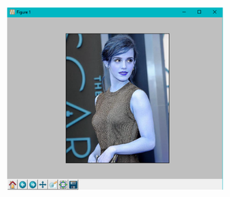 ![Alt text](  https://github.com/RAVURISREESAIHARIKRISHNA/Image-Processing/blob/master/Read%20Image%20Matplotlib/Read%20Img%20Matplotlib.PNG "Optional title")
